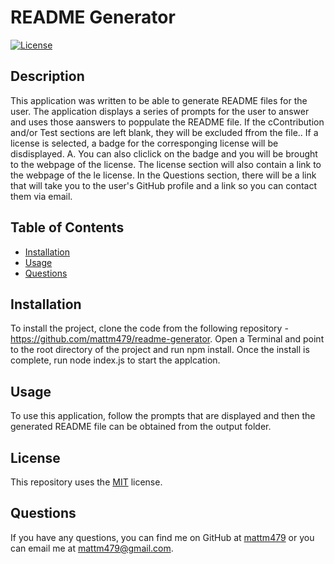 # README Generator
  
  [![License](https://img.shields.io/badge/License-MIT-yellow.svg)](https://opensource.org/licenses/MIT)

  ## Description
  This application was written to be able to generate README files for the user. The application displays a series of prompts for the user to answer and uses those aanswers to poppulate the README file. If the cContribution and/or Test sections are left blank, they will be excluded ffrom the file.. If a license is selected, a badge for the corresponging license will be disdisplayed. A. You can also cliclick on the badge and you will be brought to the webpage of the license. The license section will also contain a link to the webpage of the le license. In the Questions section, there will be a link that will take you to the user's GitHub profile and a link so you can contact them via email.
  
  ## Table of Contents
  - [Installation](#installation)
  - [Usage](#usage)
  - [Questions](#questions)
  
  ## Installation
  To install the project, clone the code from the following repository - https://github.com/mattm479/readme-generator. Open a Terminal and point to the root directory of the project and run npm install. Once the install is complete, run node index.js to start the applcation.
  
  ## Usage
  To use this application, follow the prompts that are displayed and then the generated README file can be obtained from the output folder.
  
  ## License
  This repository uses the [MIT](https://opensource.org/licenses/MIT) license.
  
  ## Questions
  If you have any questions, you can find me on GitHub at [mattm479](https://github.com/mattm479) or you can email me at [mattm479@gmail.com](mailto:mattm479@gmail.com).
